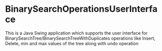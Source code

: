 # BinarySearchOperationsUserInterface
This is a Java Swing application which supports the user interface for BinarySearchTree/BinarySearchTreeWithDuplicates  operations like Insert, Delete,  min and max values of the tree along with undo operation
